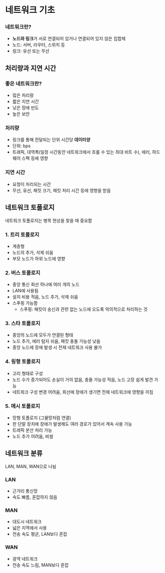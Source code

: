 # 네트워크 기초
### 네트워크란?
- **노드와 링크**가 서로 연결되어 있거나 연결되어 있지 않은 집합체
- 노드: 서버, 라우터, 스위치 등 
- 링크: 유선 또는 무선

## 처리량과 지연 시간
### 좋은 네트워크란?
- 많은 처리량
- 짧은 지연 시간
- 낮은 장애 빈도
- 높은 보안

### 처리량
- 링크를 통해 전달되는 단위 시간당 **데이터양**
- 단위: bps
- 트래픽, 대역폭(일정 시간동안 네트워크에서 흐를 수 있는 최대 비트 수), 에러, 하드웨어 스펙 등에 영향

### 지연 시간
- 요청이 처리되는 시간
- 무선, 유선, 패킷 크기, 패킷 처리 시간 등에 영향을 받음

## 네트워크 토폴로지
네트워크 토폴로지는 병목 현상을 찾을 때 중요함

### 1. 트리 토폴로지
- 계층형
- 노드의 추가, 삭제 쉬움
- 부모 노드가 하위 노드에 영향

### 2. 버스 토폴로지
- 중앙 통신 회선 하나에 여러 개의 노드
- LAN에 사용됨
- 설치 비용 적음, 노드 추가, 삭제 쉬움
- 스푸핑 가능함
  - 스푸핑: 패킷이 송신과 관련 없는 노드에 오도록 악의적으로 처리하는 것

### 3. 스타 토폴로지
- 중앙의 노드에 모두가 연결된 형태
- 노드 추가, 에러 탐지 쉬움, 패킷 충돌 가능성 낮음
- 중앙 노드에 장애 발생 시 전체 네트워크 사용 불가

### 4. 링형 토폴로지
- 고리 형태로 구성
- 노드 수가 증가되어도 손실이 거의 없음, 충돌 가능성 적음, 노드 고장 쉽게 발견 가능
- 네트워크 구성 변경 어려움, 회선에 장애가 생기면 전체 네트워크에 영향을 끼침

### 5. 메시 토폴로지
- 망형 토폴로지 (그물망처럼 연결)
- 한 단말 장치에 장애가 발생해도 여러 경로가 있어서 계속 사용 가능
- 트래픽 분산 처리 가능
- 노드 추가 어려움, 비쌈

## 네트워크 분류
LAN, MAN, WAN으로 나뉨
### LAN
- 근거리 통신망
- 속도 빠름, 혼잡하지 않음

### MAN
- 대도시 네트워크
- 넓은 지역에서 사용
- 전송 속도 평균, LAN보다 혼잡

### WAN
- 광역 네트워크
- 전송 속도 느림, MAN보다 혼잡

